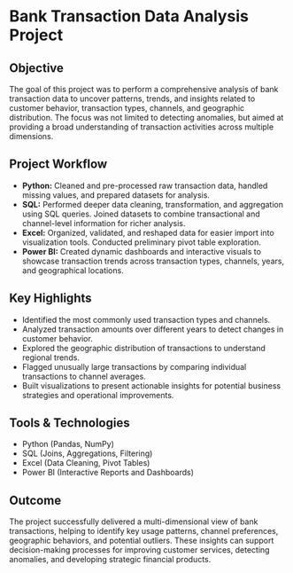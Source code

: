 <h1>Bank Transaction Data Analysis Project</h1>

<h2>Objective</h2>
<p>
  The goal of this project was to perform a comprehensive analysis of bank transaction data to uncover patterns, trends, and insights related to customer behavior, transaction types, channels, and geographic distribution. The focus was not limited to detecting anomalies, but aimed at providing a broad understanding of transaction activities across multiple dimensions.
</p>

<h2>Project Workflow</h2>
<ul>
  <li><strong>Python:</strong> Cleaned and pre-processed raw transaction data, handled missing values, and prepared datasets for analysis.</li>
  <li><strong>SQL:</strong> Performed deeper data cleaning, transformation, and aggregation using SQL queries. Joined datasets to combine transactional and channel-level information for richer analysis.</li>
  <li><strong>Excel:</strong> Organized, validated, and reshaped data for easier import into visualization tools. Conducted preliminary pivot table exploration.</li>
  <li><strong>Power BI:</strong> Created dynamic dashboards and interactive visuals to showcase transaction trends across transaction types, channels, years, and geographical locations.</li>
</ul>

<h2>Key Highlights</h2>
<ul>
  <li>Identified the most commonly used transaction types and channels.</li>
  <li>Analyzed transaction amounts over different years to detect changes in customer behavior.</li>
  <li>Explored the geographic distribution of transactions to understand regional trends.</li>
  <li>Flagged unusually large transactions by comparing individual transactions to channel averages.</li>
  <li>Built visualizations to present actionable insights for potential business strategies and operational improvements.</li>
</ul>

<h2>Tools & Technologies</h2>
<ul>
  <li>Python (Pandas, NumPy)</li>
  <li>SQL (Joins, Aggregations, Filtering)</li>
  <li>Excel (Data Cleaning, Pivot Tables)</li>
  <li>Power BI (Interactive Reports and Dashboards)</li>
</ul>

<h2>Outcome</h2>
<p>
  The project successfully delivered a multi-dimensional view of bank transactions, helping to identify key usage patterns, channel preferences, geographic behaviors, and potential outliers. These insights can support decision-making processes for improving customer services, detecting anomalies, and developing strategic financial products.
</p>
